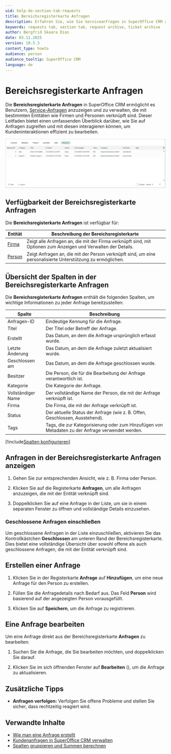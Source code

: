 ```yaml
---
uid: help-de-section-tab-requests
title: Bereichsregisterkarte Anfragen
description: Erfahren Sie, wie Sie Serviceanfragen in SuperOffice CRM anzeigen, hinzufügen und verwalten können, um Kundeninteraktionen effizient über Firmen und Personen hinweg zu verfolgen.
keywords: requests tab, section tab, request archive, ticket archive
author: Bergfrid Skaara Dias
date: 03.11.2025
version: 10.5.3
content_type: howto
audience: person
audience_tooltip: SuperOffice CRM
language: de
---
```


# Bereichsregisterkarte Anfragen

Die **Bereichsregisterkarte Anfragen** in SuperOffice CRM ermöglicht es Benutzern, [Service-Anfragen][1] anzuzeigen und zu verwalten, die mit bestimmten Entitäten wie Firmen und Personen verknüpft sind. Dieser Leitfaden bietet einen umfassenden Überblick darüber, wie Sie auf Anfragen zugreifen und mit diesen interagieren können, um Kundeninteraktionen effizient zu bearbeiten.

![Bereichsregisterkarte Anfragen in Firmaansicht -screenshot][img1]

## Verfügbarkeit der Bereichsregisterkarte Anfragen

Die **Bereichsregisterkarte Anfragen** ist verfügbar für:

| Entität | Beschreibung der Bereichsregisterkarte |
|---|---|
| [Firma][9] | Zeigt alle Anfragen an, die mit der Firma verknüpft sind, mit Optionen zum Anzeigen und Verwalten der Details. |
| [Person][10] | Zeigt Anfragen an, die mit der Person verknüpft sind, um eine personalisierte Unterstützung zu ermöglichen. |

## <a id="columns"></a>Übersicht der Spalten in der Bereichsregisterkarte Anfragen

Die **Bereichsregisterkarte Anfragen** enthält die folgenden Spalten, um wichtige Informationen zu jeder Anfrage bereitzustellen:

| Spalte | Beschreibung |
|---|---|
| Anfragen-ID | Eindeutige Kennung für die Anfrage. |
| Titel | Der Titel oder Betreff der Anfrage. |
| Erstellt | Das Datum, an dem die Anfrage ursprünglich erfasst wurde. |
| Letzte Änderung | Das Datum, an dem die Anfrage zuletzt aktualisiert wurde. |
| Geschlossen am | Das Datum, an dem die Anfrage geschlossen wurde. |
| Besitzer | Die Person, die für die Bearbeitung der Anfrage verantwortlich ist. |
| Kategorie | Die Kategorie der Anfrage. |
| Vollständiger Name | Der vollständige Name der Person, die mit der Anfrage verknüpft ist. |
| Firma | Die Firma, die mit der Anfrage verknüpft ist. |
| Status | Der aktuelle Status der Anfrage (wie z. B. Offen, Geschlossen, Ausstehend). |
| Tags | Tags, die zur Kategorisierung oder zum Hinzufügen von Metadaten zu der Anfrage verwendet werden. |

[!include[Spalten konfigurieren](../includes/tip-configure-columns.md)]

## Anfragen in der Bereichsregisterkarte Anfragen anzeigen

1. Gehen Sie zur entsprechenden Ansicht, wie z. B. Firma oder Person.

1. Klicken Sie auf die Registerkarte **Anfragen**, um alle Anfragen anzuzeigen, die mit der Entität verknüpft sind.

1. Doppelklicken Sie auf eine Anfrage in der Liste, um sie in einem separaten Fenster zu öffnen und vollständige Details einzusehen.

### Geschlossene Anfragen einschließen

Um geschlossene Anfragen in der Liste einzuschließen, aktivieren Sie das Kontrollkästchen **Geschlossen** am unteren Rand der Bereichsregisterkarte. Dies bietet eine vollständige Übersicht über sowohl offene als auch geschlossene Anfragen, die mit der Entität verknüpft sind.

## Erstellen einer Anfrage

1. Klicken Sie in der Registerkarte **Anfrage** auf **Hinzufügen**, um eine neue Anfrage für den Person zu erstellen.

1. Füllen Sie die Anfragedetails nach Bedarf aus. Das Feld **Person** wird basierend auf der angezeigten Person vorausgefüllt.

1. Klicken Sie auf **Speichern**, um die Anfrage zu registrieren.

## Eine Anfrage bearbeiten

Um eine Anfrage direkt aus der Bereichsregisterkarte **Anfragen** zu bearbeiten:

1. Suchen Sie die Anfrage, die Sie bearbeiten möchten, und doppelklicken Sie darauf.

1. Klicken Sie im sich öffnenden Fenster auf **Bearbeiten** (<i class="ph ph-pencil-simple" aria-hidden="true"></i>), um die Anfrage zu aktualisieren.

## Zusätzliche Tipps

* **Anfragen verfolgen:** Verfolgen Sie offene Probleme und stellen Sie sicher, dass rechtzeitig reagiert wird.

## Verwandte Inhalte

* [Wie man eine Anfrage erstellt][2]
* [Kundenanfragen in SuperOffice CRM verwalten][3]
* [Spalten gruppieren und Summen berechnen][5]

<!-- Referenced links -->
[1]: ../../request/learn/index.md
[2]: ../../request/learn/create.md
[3]: ../../request/learn/reply.md
[5]: configure-columns.md#calculate
[9]: ../../company/learn/index.md#section-tabs
[10]: ../../contact/learn/index.md#section-tabs

<!-- Referenced images -->
[img1]: ../../../media/loc/en/company/requests-detail.png
